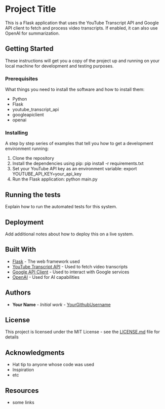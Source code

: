 # Project Title

This is a Flask application that uses the YouTube Transcript API and Google API client to fetch and process video transcripts. If enabled, it can also use OpenAI for summarization.

## Getting Started

These instructions will get you a copy of the project up and running on your local machine for development and testing purposes.

### Prerequisites

What things you need to install the software and how to install them:

- Python
- Flask
- youtube_transcript_api
- googleapiclient
- openai

### Installing

A step by step series of examples that tell you how to get a development environment running:

1. Clone the repository
2. Install the dependencies using pip: pip install -r requirements.txt
3. Set your YouTube API key as an environment variable: export YOUTUBE_API_KEY=your_api_key
4. Run the Flask application: python main.py

## Running the tests

Explain how to run the automated tests for this system.

## Deployment

Add additional notes about how to deploy this on a live system.

## Built With

- [Flask](http://flask.pocoo.org/) - The web framework used
- [YouTube Transcript API](https://github.com/jdepoix/youtube-transcript-api) - Used to fetch video transcripts
- [Google API Client](https://developers.google.com/api-client-library/python/) - Used to interact with Google services
- [OpenAI](https://openai.com/) - Used for AI capabilities

## Authors

- **Your Name** - _Initial work_ - [YourGithubUsername](https://github.com/YourGithubUsername)

## License

This project is licensed under the MIT License - see the [LICENSE.md](LICENSE.md) file for details

## Acknowledgments

- Hat tip to anyone whose code was used
- Inspiration
- etc

## Resources

- some links
